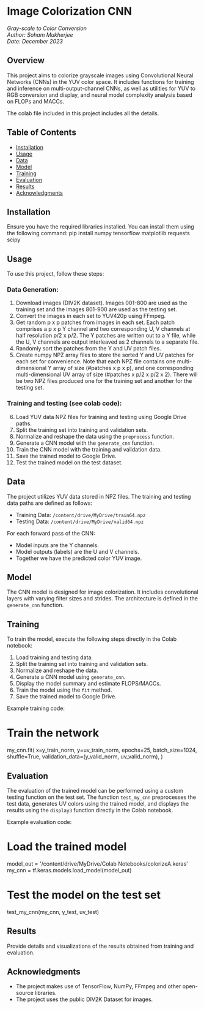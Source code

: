 # Image Colorization CNN
*Gray-scale to Color Conversion*  
*Author: Soham Mukherjee*  
*Date: December 2023*

## Overview
This project aims to colorize grayscale images using Convolutional Neural Networks (CNNs) in the YUV color space. It includes functions for training and inference on multi-output-channel CNNs, as well as utilities for YUV to RGB conversion and display, and neural model complexity analysis based on FLOPs and MACCs. 

The colab file included in this project includes all the details.

## Table of Contents
- [Installation](#installation)
- [Usage](#usage)
- [Data](#data)
- [Model](#model)
- [Training](#training)
- [Evaluation](#evaluation)
- [Results](#results)
- [Acknowledgments](#acknowledgments)

## Installation
Ensure you have the required libraries installed. You can install them using the following command:
pip install numpy tensorflow matplotlib requests scipy


## Usage
To use this project, follow these steps:

### Data Generation:
1. Download images (DIV2K dataset). Images 001-800 are used as the training set and the images 801-900 are used as the testing set.
2. Convert the images in each set to YUV420p using FFmpeg.
3. Get random p x p patches from images in each set. Each patch comprises a p x p Y channel and two corresponding U, V channels at half resolution p/2 x p/2. The Y patches are written out to a Y file, while the U, V channels are output interleaved as 2 channels to a separate file.
4. Randomly sort the patches from the Y and UV patch files.
5. Create numpy NPZ array files to store the sorted Y and UV patches for each set for convenience. Note that each NPZ file contains one multi-dimensional Y array of size (#patches x p x p), and one corresponding multi-dimensional UV array of size (#patches x p/2 x p/2 x 2). There will be two NPZ files produced one for the training set and another for the testing set.

### Training and testing (see colab code):

6. Load YUV data NPZ files for training and testing using Google Drive paths.
7. Split the training set into training and validation sets.
8. Normalize and reshape the data using the `preprocess` function.
9. Generate a CNN model with the `generate_cnn` function.
10. Train the CNN model with the training and validation data.
11. Save the trained model to Google Drive.
12. Test the trained model on the test dataset.

## Data
The project utilizes YUV data stored in NPZ files. The training and testing data paths are defined as follows:
- Training Data: `/content/drive/MyDrive/train64.npz`
- Testing Data: `/content/drive/MyDrive/valid64.npz`

For each forward pass of the CNN:
- Model inputs are the Y channels.
- Model outputs (labels) are the U and V channels.
- Together we have the predicted color YUV image.

## Model
The CNN model is designed for image colorization. It includes convolutional layers with varying filter sizes and strides. The architecture is defined in the `generate_cnn` function.

## Training
To train the model, execute the following steps directly in the Colab notebook:
1. Load training and testing data.
2. Split the training set into training and validation sets.
3. Normalize and reshape the data.
4. Generate a CNN model using `generate_cnn`.
5. Display the model summary and estimate FLOPS/MACCs.
6. Train the model using the `fit` method.
7. Save the trained model to Google Drive.

Example training code:
# Train the network
my_cnn.fit(
    x=y_train_norm,
    y=uv_train_norm,
    epochs=25,
    batch_size=1024,
    shuffle=True,
    validation_data=(y_valid_norm, uv_valid_norm),
)


## Evaluation
The evaluation of the trained model can be performed using a custom testing function on the test set. The function `test_my_cnn` preprocesses the test data, generates UV colors using the trained model, and displays the results using the `display3` function directly in the Colab notebook.

Example evaluation code:

# Load the trained model
model_out = '/content/drive/MyDrive/Colab Notebooks/colorizeA.keras'
my_cnn = tf.keras.models.load_model(model_out)

# Test the model on the test set
test_my_cnn(my_cnn, y_test, uv_test)


## Results
Provide details and visualizations of the results obtained from training and evaluation.

## Acknowledgments
- The project makes use of TensorFlow, NumPy, FFmpeg and other open-source libraries.
- The project uses the public DIV2K Dataset for images.
